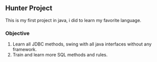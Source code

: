 ## Hunter Project
This is my first project in java, i did to learn my favorite language.

### Objective
1. Learn all JDBC methods, swing with all java interfaces without any framework.
2. Train and learn more SQL methods and rules.
